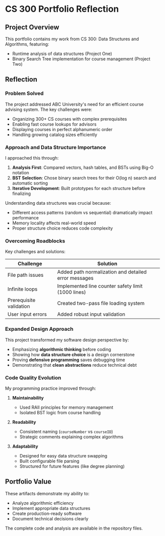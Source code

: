 # CS 300 Portfolio Reflection

## Project Overview
This portfolio contains my work from CS 300: Data Structures and Algorithms, featuring:
- Runtime analysis of data structures (Project One)
- Binary Search Tree implementation for course management (Project Two)

## Reflection

### Problem Solved
The project addressed ABC University's need for an efficient course advising system. The key challenges were:
- Organizing 300+ CS courses with complex prerequisites
- Enabling fast course lookups for advisors
- Displaying courses in perfect alphanumeric order
- Handling growing catalog sizes efficiently

### Approach and Data Structure Importance
I approached this through:
1. **Analysis First**: Compared vectors, hash tables, and BSTs using Big-O notation
2. **BST Selection**: Chose binary search trees for their O(log n) search and automatic sorting
3. **Iterative Development**: Built prototypes for each structure before finalizing

Understanding data structures was crucial because:
- Different access patterns (random vs sequential) dramatically impact performance
- Memory locality affects real-world speed
- Proper structure choice reduces code complexity

### Overcoming Roadblocks
Key challenges and solutions:

| Challenge | Solution |
|-----------|----------|
| File path issues | Added path normalization and detailed error messages |
| Infinite loops | Implemented line counter safety limit (1000 lines) |
| Prerequisite validation | Created two-pass file loading system |
| User input errors | Added robust input validation |

### Expanded Design Approach
This project transformed my software design perspective by:
- Emphasizing **algorithmic thinking** before coding
- Showing how **data structure choice** is a design cornerstone
- Proving **defensive programming** saves debugging time
- Demonstrating that **clean abstractions** reduce technical debt

### Code Quality Evolution
My programming practice improved through:
1. **Maintainability**  
   - Used RAII principles for memory management  
   - Isolated BST logic from course handling

2. **Readability**  
   - Consistent naming (`courseNumber` vs `courseID`)  
   - Strategic comments explaining complex algorithms

3. **Adaptability**  
   - Designed for easy data structure swapping  
   - Built configurable file parsing  
   - Structured for future features (like degree planning)

## Portfolio Value
These artifacts demonstrate my ability to:
- Analyze algorithmic efficiency  
- Implement appropriate data structures  
- Create production-ready software  
- Document technical decisions clearly  

The complete code and analysis are available in the repository files.
